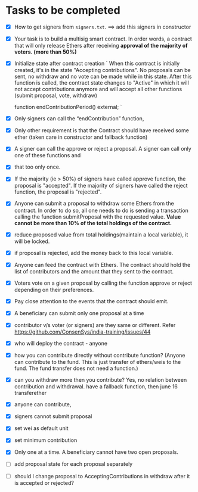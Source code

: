 # Tasks to be completed
- [x] How to get signers from `signers.txt`.
==> add this signers in constructor
- [x] Your task is to build a multisig smart contract. In order words, a contract that will only release Ethers after receiving **approval of the majority of voters. (more than 50%)**
- [x] Initialize state after contract creation
 `
   When this contract is initially created, it's in the state 
   "Accepting contributions". No proposals can be sent, no withdraw
   and no vote can be made while in this state. After this function
   is called, the contract state changes to "Active" in which it will
   not accept contributions anymore and will accept all other functions
   (submit proposal, vote, withdraw)
   
    function endContributionPeriod() external;
 `  
- [x] Only signers can call the “endContribution” function, 
-   [x] Only other requirement is that the Contract should have received some ether (taken care in constructor and fallback function)
-   [x] A signer can call the approve or reject a proposal. A signer can call only one of these functions and 
-   [x] that too only once.
-   [x] If the majority (ie > 50%) of signers have called approve function, the proposal is "accepted". If the majority of signers have called the reject function, the proposal is "rejected".

- [x] Anyone can submit a proposal to withdraw some Ethers from the contract. In order to do so, all one needs to do is sending a transaction calling the function submitProposal with the requested value. **Value cannot be more than 10% of the total holdings of the contract.**
- [x] reduce proposed value from total holdings(maintain a local variable), it will be locked.
- [x] if proposal is rejected, add the money back to this local variable.
- [x] Anyone can feed the contract with Ethers. The contract should hold the list of contributors and the amount that they sent to the contract.
- [x] Voters vote on a given proposal by calling the function approve or reject depending on their preferences.
- [x] Pay close attention to the events that the contract should emit.
- [x] A beneficiary can submit only one proposal at a time
- [x] contributor v/s voter (or signers) are they same or different. Refer https://github.com/ConsenSys/india-training/issues/44
- [x] who will deploy the contract - anyone
- [x] how you can contribute directly without contribute function? (Anyone can contribute to the fund. This is just transfer of ethers/weis to the fund. The fund transfer does not need a function.)
- [x] can you withdraw more then you contribute? Yes, no relation between contribution and withdrawal.
have a fallback function, then june 16 transferether
- [x] anyone can contribute,
- [x] signers cannot submit proposal
- [x] set wei as default unit
- [x] set minimum contribution
- [x] Only one at a time. A beneficiary cannot have two open proposals.
- [ ] add proposal state for each proposal separately
- [ ] should I change proposal to AcceptingContributions in withdraw after it is accepted or rejected?
